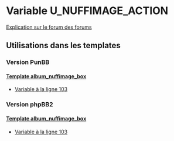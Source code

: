 # Variable U_NUFFIMAGE_ACTION
[Explication sur le forum des forums](http://forum.forumactif.com/t294113-listing-des-variables#U_NUFFIMAGE_ACTION)

## Utilisations dans les templates

### Version PunBB

#### [Template album_nuffimage_box](punbb/album_nuffimage_box.md)
* [Variable à la ligne 103](../punbb/album_nuffimage_box.tpl#L103)

### Version phpBB2

#### [Template album_nuffimage_box](subsilver/album_nuffimage_box.md)
* [Variable à la ligne 103](../subsilver/album_nuffimage_box.tpl#L103)